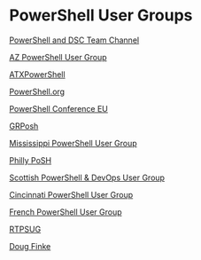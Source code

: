 # PowerShell User Groups


[PowerShell and DSC Team Channel](https://www.youtube.com/channel/UCMhQH-yJlr4_XHkwNunfMog)

[AZ PowerShell User Group](https://www.youtube.com/channel/UC3RiZUhPQH9cANYnECWrbFA)

[ATXPowerShell](https://www.youtube.com/channel/UChN0jsc6e02jAh9p9rmR_Iw)

[PowerShell.org](https://www.youtube.com/channel/UCqIw7UUwC5fUBFXYX68aMrQ)

[PowerShell Conference EU](https://www.youtube.com/channel/UCxgrI58XiKnDDByjhRJs5fg)

[GRPosh](https://www.youtube.com/channel/UCb9jg2gj9alnFVCXuRuEVaA)

[Mississippi PowerShell User Group](https://www.youtube.com/channel/UC7Eje7Fw3rYW3wpoyli492g)

[Philly PoSH](https://www.youtube.com/channel/UCAc_ow5FIJtRpvew__9Iqzg)

[Scottish PowerShell & DevOps User Group](https://www.youtube.com/channel/UC2vfwHkee-WPqVreJZzzNIA)

[Cincinnati PowerShell User Group](https://www.youtube.com/channel/UCbmgsFhEEGQcLKIMrClFHLg)

[French PowerShell User Group](https://www.youtube.com/channel/UCyxicOKZNm_u1opF_xAYfDA)

[RTPSUG](https://www.youtube.com/channel/UCiTuB6HZiupE8CJ71vkMFnA)

[Doug Finke](https://www.youtube.com/channel/UCP47ZkO5EDkoI2sr-3P4ShQ)

